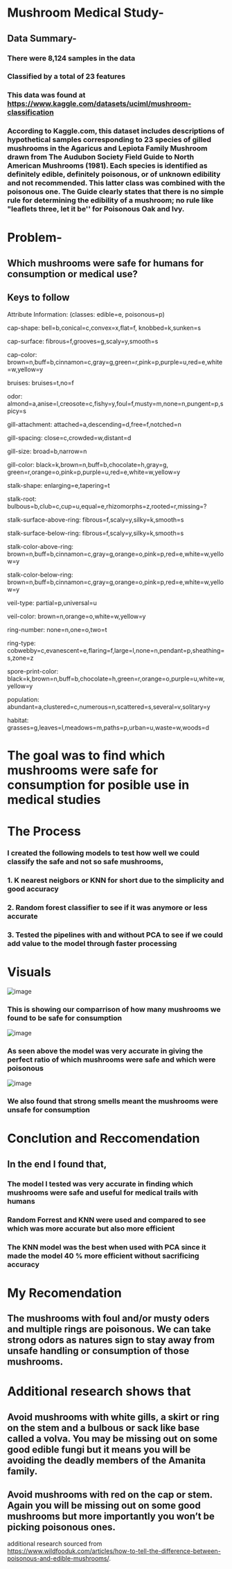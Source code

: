 # Mushroom Medical Study-

## Data Summary-

### There were 8,124 samples in the data
### Classified by a total of 23 features
### This data was found at https://www.kaggle.com/datasets/uciml/mushroom-classification
### According to Kaggle.com, this dataset includes descriptions of hypothetical samples corresponding to 23 species of gilled mushrooms in the Agaricus and Lepiota Family Mushroom drawn from The Audubon Society Field Guide to North American Mushrooms (1981). Each species is identified as definitely edible, definitely poisonous, or of unknown edibility and not recommended. This latter class was combined with the poisonous one. The Guide clearly states that there is no simple rule for determining the edibility of a mushroom; no rule like "leaflets three, let it be'' for Poisonous Oak and Ivy.

# Problem- 

## Which mushrooms were safe for humans for consumption or medical use?

## Keys to follow

Attribute Information: (classes: edible=e, poisonous=p)

cap-shape: bell=b,conical=c,convex=x,flat=f, knobbed=k,sunken=s

cap-surface: fibrous=f,grooves=g,scaly=y,smooth=s

cap-color: brown=n,buff=b,cinnamon=c,gray=g,green=r,pink=p,purple=u,red=e,white=w,yellow=y

bruises: bruises=t,no=f

odor: almond=a,anise=l,creosote=c,fishy=y,foul=f,musty=m,none=n,pungent=p,spicy=s

gill-attachment: attached=a,descending=d,free=f,notched=n

gill-spacing: close=c,crowded=w,distant=d

gill-size: broad=b,narrow=n

gill-color: black=k,brown=n,buff=b,chocolate=h,gray=g, green=r,orange=o,pink=p,purple=u,red=e,white=w,yellow=y

stalk-shape: enlarging=e,tapering=t

stalk-root: bulbous=b,club=c,cup=u,equal=e,rhizomorphs=z,rooted=r,missing=?

stalk-surface-above-ring: fibrous=f,scaly=y,silky=k,smooth=s

stalk-surface-below-ring: fibrous=f,scaly=y,silky=k,smooth=s

stalk-color-above-ring: brown=n,buff=b,cinnamon=c,gray=g,orange=o,pink=p,red=e,white=w,yellow=y

stalk-color-below-ring: brown=n,buff=b,cinnamon=c,gray=g,orange=o,pink=p,red=e,white=w,yellow=y

veil-type: partial=p,universal=u

veil-color: brown=n,orange=o,white=w,yellow=y

ring-number: none=n,one=o,two=t

ring-type: cobwebby=c,evanescent=e,flaring=f,large=l,none=n,pendant=p,sheathing=s,zone=z

spore-print-color: black=k,brown=n,buff=b,chocolate=h,green=r,orange=o,purple=u,white=w,yellow=y

population: abundant=a,clustered=c,numerous=n,scattered=s,several=v,solitary=y

habitat: grasses=g,leaves=l,meadows=m,paths=p,urban=u,waste=w,woods=d
 

# The goal was to find which mushrooms were safe for consumption for posible use in medical studies 

# The Process 

### I created the following models to test how well we could classify the safe and not so safe mushrooms,
### 1. K nearest neigbors or KNN for short due to the simplicity and good accuracy 
### 2. Random forest classifier to see if it was anymore or less accurate
### 3. Tested the pipelines with and without PCA to see if we could add value to the model through faster processing

# Visuals

![image](https://user-images.githubusercontent.com/105470937/192131532-94287028-cd41-46b6-a943-3e186b4380ed.png)
### This is showing our comparrison of how many mushrooms we found to be safe for consumption

![image](https://user-images.githubusercontent.com/105470937/192001520-bbbc31b9-1511-4368-ba0d-24da66d8b5e9.png)
### As seen above the model was very accurate in giving the perfect ratio of which mushrooms were safe and which were poisonous

![image](https://user-images.githubusercontent.com/105470937/193191688-cd9172e7-82a1-4940-9d2d-ec89252b72a2.png)
### We also found that strong smells meant the mushrooms were unsafe for consumption

# Conclution and Reccomendation
## In the end I found that, 
### The model I tested was very accurate in finding which mushrooms were safe and useful for medical trails with humans 
### Random Forrest and KNN were used and compared to see which was more accurate but also more efficient
### The KNN model was the best when used with PCA since it made the model 40 % more efficient without sacrificing accuracy
# My Recomendation
## The mushrooms with foul and/or musty oders and multiple rings are poisonous. We can take strong odors as natures sign to stay away from unsafe handling or consumption of those mushrooms.
# Additional research shows that 
## Avoid mushrooms with white gills, a skirt or ring on the stem and a bulbous or sack like base called a volva. You may be missing out on some good edible fungi but it means you will be avoiding the deadly members of the Amanita family.
## Avoid mushrooms with red on the cap or stem. Again you will be missing out on some good mushrooms but more importantly you won’t be picking poisonous ones.
additional research sourced from https://www.wildfooduk.com/articles/how-to-tell-the-difference-between-poisonous-and-edible-mushrooms/. 

